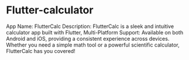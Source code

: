 # Flutter-calculator
App Name: FlutterCalc  Description:  FlutterCalc is a sleek and intuitive calculator app built with Flutter, Multi-Platform Support: Available on both Android and iOS, providing a consistent experience across devices. Whether you need a simple math tool or a powerful scientific calculator, FlutterCalc has you covered!
